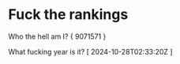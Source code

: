 # Fuck the rankings

Who the hell am I?
{ 9071571 }

What fucking year is it?
[ 2024-10-28T02:33:20Z ]
